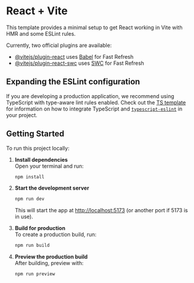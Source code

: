 # React + Vite

This template provides a minimal setup to get React working in Vite with HMR and some ESLint rules.

Currently, two official plugins are available:

- [@vitejs/plugin-react](https://github.com/vitejs/vite-plugin-react/blob/main/packages/plugin-react) uses [Babel](https://babeljs.io/) for Fast Refresh
- [@vitejs/plugin-react-swc](https://github.com/vitejs/vite-plugin-react/blob/main/packages/plugin-react-swc) uses [SWC](https://swc.rs/) for Fast Refresh

## Expanding the ESLint configuration

If you are developing a production application, we recommend using TypeScript with type-aware lint rules enabled. Check out the [TS template](https://github.com/vitejs/vite/tree/main/packages/create-vite/template-react-ts) for information on how to integrate TypeScript and [`typescript-eslint`](https://typescript-eslint.io) in your project.

## Getting Started

To run this project locally:

1. **Install dependencies**  
   Open your terminal and run:

   ```bash
   npm install
   ```

2. **Start the development server**

   ```bash
   npm run dev
   ```

   This will start the app at [http://localhost:5173](http://localhost:5173) (or another port if 5173 is in use).

3. **Build for production**  
   To create a production build, run:

   ```bash
   npm run build
   ```

4. **Preview the production build**  
   After building, preview with:
   ```bash
   npm run preview
   ```
